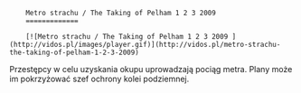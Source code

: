 
        Metro strachu / The Taking of Pelham 1 2 3 2009 
        =============
        
        [![Metro strachu / The Taking of Pelham 1 2 3 2009 ](http://vidos.pl/images/player.gif)](http://vidos.pl/metro-strachu-the-taking-of-pelham-1-2-3-2009)
        
        
 Przestępcy w celu uzyskania okupu uprowadzają pociąg metra. Plany może im pokrzyżować szef ochrony kolei podziemnej.
    